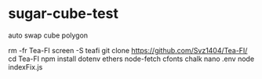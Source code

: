 # sugar-cube-test
auto swap cube polygon

rm -fr Tea-FI
screen -S teafi
git clone https://github.com/Svz1404/Tea-FI/
cd Tea-FI
npm install dotenv ethers node-fetch cfonts chalk
nano .env
node indexFix.js
